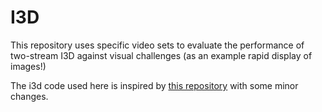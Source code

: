# I3D

This repository uses specific video sets to evaluate the performance of two-stream I3D against visual challenges (as an example rapid display of images!)

The i3d code used here is inspired by [this repository](https://github.com/piergiaj/pytorch-i3d/blob/master/pytorch_i3d.py) with some minor changes.
